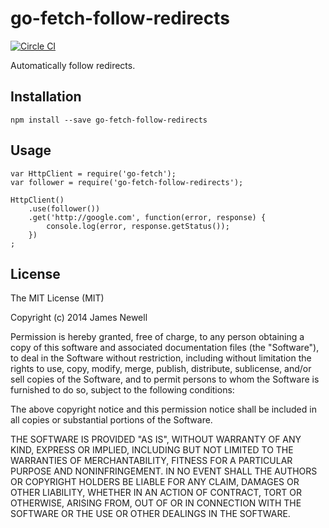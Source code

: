 # go-fetch-follow-redirects

[![Circle CI](https://circleci.com/gh/go-fetch-js/follow-redirects.svg?style=svg)](https://circleci.com/gh/go-fetch-js/follow-redirects)

Automatically follow redirects.

## Installation 

    npm install --save go-fetch-follow-redirects
    
## Usage

    var HttpClient = require('go-fetch');
    var follower = require('go-fetch-follow-redirects');
    
    HttpClient()
        .use(follower())
        .get('http://google.com', function(error, response) {
            console.log(error, response.getStatus());
        })
    ;
   

## License

The MIT License (MIT)

Copyright (c) 2014 James Newell

Permission is hereby granted, free of charge, to any person obtaining a copy of this software and associated documentation files (the "Software"), to deal in the Software without restriction, including without limitation the rights to use, copy, modify, merge, publish, distribute, sublicense, and/or sell copies of the Software, and to permit persons to whom the Software is furnished to do so, subject to the following conditions:

The above copyright notice and this permission notice shall be included in all copies or substantial portions of the Software.

THE SOFTWARE IS PROVIDED "AS IS", WITHOUT WARRANTY OF ANY KIND, EXPRESS OR IMPLIED, INCLUDING BUT NOT LIMITED TO THE WARRANTIES OF MERCHANTABILITY, FITNESS FOR A PARTICULAR PURPOSE AND NONINFRINGEMENT. IN NO EVENT SHALL THE AUTHORS OR COPYRIGHT HOLDERS BE LIABLE FOR ANY CLAIM, DAMAGES OR OTHER LIABILITY, WHETHER IN AN ACTION OF CONTRACT, TORT OR OTHERWISE, ARISING FROM, OUT OF OR IN CONNECTION WITH THE SOFTWARE OR THE USE OR OTHER DEALINGS IN THE SOFTWARE.